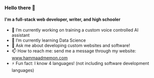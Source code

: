 ### Hello there 👋

#### I'm a full-stack web developer, writer, and high schooler


- 🔭 I’m currently working on training a custom voice controlled AI assistant
- 🌱 I’m currently learning Data Science
- 💬 Ask me about developing custom websites and software!
- 📫 How to reach me: send me a message through my website: <a href="https://www.hammaadmemon.com/" target="_blank">www.hammaadmemon.com</a>
- ⚡ Fun fact: I know 4 languages! (not including software development languages)
